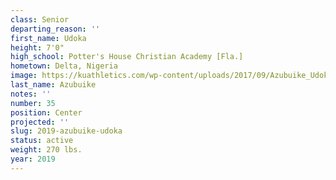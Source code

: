 ```yaml
---
class: Senior
departing_reason: ''
first_name: Udoka
height: 7'0"
high_school: Potter's House Christian Academy [Fla.]
hometown: Delta, Nigeria
image: https://kuathletics.com/wp-content/uploads/2017/09/Azubuike_Udoka-745x1024.jpg
last_name: Azubuike
notes: ''
number: 35
position: Center
projected: ''
slug: 2019-azubuike-udoka
status: active
weight: 270 lbs.
year: 2019
---
```

